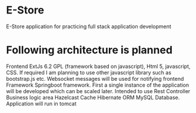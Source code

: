 # E-Store
E-Store application for practicing full stack application development

# Following architecture is planned
Frontend
  ExtJs 6.2 GPL (framework based on javascript), Html 5, javascript, CSS.
  If required I am planning to use other javascript library such as bootstrap.js etc.
  Websocket messages will be used for notifying frontend
Framework 
  Springboot framework. First a single instance of the application will be developed which can be scaled later.
Intended to use
    Rest Controller 
    Business logic area
    Hazelcast Cache
    Hibernate ORM 
    MySQL Database.
Application will run in tomcat
